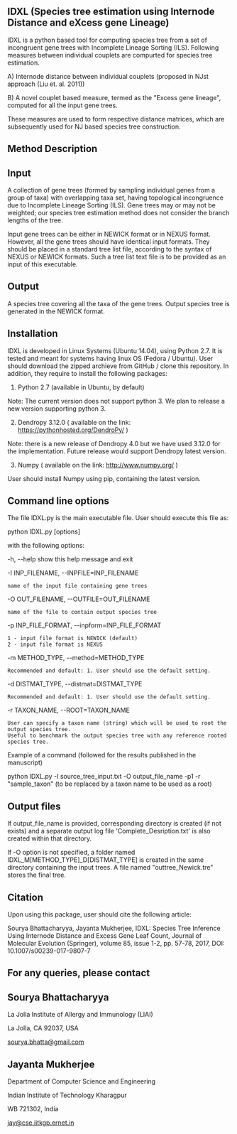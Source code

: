 IDXL (Species tree estimation using Internode Distance and eXcess gene Lineage)
----------------------------

IDXL is a python based tool for computing species tree from a set of incongruent gene trees 
with Incomplete Lineage Sorting (ILS). Following measures between individual couplets are compurted 
for species tree estimation.

A) Internode distance between individual couplets (proposed in NJst approach (Liu et. al. 2011))

B) A novel couplet based measure, termed as the "Excess gene lineage", computed for all the input gene trees.

These measures are used to form respective distance matrices, which are subsequently used for NJ based species tree construction.

Method Description
-----------------------

Input
-----------

A collection of gene trees (formed by sampling individual genes from a group of taxa) with overlapping taxa set, having topological incongruence due to Incomplete Lineage Sorting (ILS). Gene trees may or may not be weighted; our species tree estimation method does not consider the branch lengths of the tree.

Input gene trees can be either in NEWICK format or in NEXUS format. However, all the gene trees should have identical input formats. They should be placed in a standard tree list file, according to the syntax of NEXUS or NEWICK formats. Such a tree list text file is to be provided as an input of this executable.

Output
----------

A species tree covering all the taxa of the gene trees. Output species tree is generated in the NEWICK format.

Installation
--------------

IDXL is developed in Linux Systems (Ubuntu 14.04), using Python 2.7. It is tested and meant for systems having linux OS (Fedora / Ubuntu). User should download the zipped archieve from GitHub / clone this repository. In addition, they require 
to install the following packages:

1) Python 2.7 (available in Ubuntu, by default) 

Note: The current version does not support python 3. We plan to release a new version supporting python 3.

2) Dendropy 3.12.0 ( available on the link: https://pythonhosted.org/DendroPy/ ) 

Note: there is a new release of Dendropy 4.0 but we have used 3.12.0 for the implementation. Future release would support Dendropy latest version.

3) Numpy ( available on the link: http://www.numpy.org/ )

User should install Numpy using pip, containing the latest version. 


Command line options
----------------------

The file IDXL.py is the main executable file. User should execute this file as:

python IDXL.py [options]

with the following options:

-h, --help show this help message and exit

-I INP_FILENAME, --INPFILE=INP_FILENAME

	name of the input file containing gene trees

-O OUT_FILENAME, --OUTFILE=OUT_FILENAME

	name of the file to contain output species tree

-p INP_FILE_FORMAT, --inpform=INP_FILE_FORMAT

	1 - input file format is NEWICK (default)
	2 - input file format is NEXUS

-m METHOD_TYPE, --method=METHOD_TYPE

	Recommended and default: 1. User should use the default setting.
		
-d DISTMAT_TYPE, --distmat=DISTMAT_TYPE

	Recommended and default: 1. User should use the default setting.		

-r TAXON_NAME, --ROOT=TAXON_NAME

	User can specify a taxon name (string) which will be used to root the output species tree. 
	Useful to benchmark the output species tree with any reference rooted species tree.


Example of a command (followed for the results published in the manuscript)

python IDXL.py -I source_tree_input.txt -O output_file_name -p1 -r "sample_taxon" (to be replaced by a taxon name to be used as a root)

Output files
-------------

If output_file_name is provided, corresponding directory is created (if not exists) and a separate output log file 
'Complete_Desription.txt' is also created within that directory.

If -O option is not specified, a folder named IDXL_M[METHOD_TYPE]_D[DISTMAT_TYPE] is created in the same directory 
containing the input trees. A file named "outtree_Newick.tre" stores the final tree.


Citation
---------

Upon using this package, user should cite the following article:

Sourya Bhattacharyya, Jayanta Mukherjee, IDXL: Species Tree Inference Using Internode Distance and Excess Gene Leaf Count, Journal of Molecular Evolution (Springer), volume 85, issue 1-2, pp. 57-78, 2017, DOI: 10.1007/s00239-017-9807-7


For any queries, please contact
------------------------------

Sourya Bhattacharyya 
--------------

La Jolla Institute of Allergy and Immunology (LIAI)

La Jolla, CA 92037, USA

sourya.bhatta@gmail.com



Jayanta Mukherjee 
--------------

Department of Computer Science and Engineering 

Indian Institute of Technology Kharagpur 

WB 721302, India 

jay@cse.iitkgp.ernet.in




